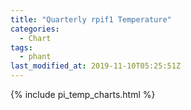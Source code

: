 ```yaml
---
title: "Quarterly rpif1 Temperature"
categories:
  - Chart
tags:
  - phant
last_modified_at: 2019-11-10T05:25:51Z
---
```


{% include pi_temp_charts.html %}

<script>
var drawThisChart = creata_drawChart('?limit=360&sample=180', 'chart-quarterly');
google.charts.setOnLoadCallback(drawThisChart);
</script>

<div id="chart-quarterly" style="width: 100%;"></div>
<div id="save_png"></div>


<!-- Local Variables: -->
<!-- time-stamp-pattern: "8/^last_modified_at: %:y-%02m-%02dT%02H:%02M:%02SZ$" -->
<!-- time-stamp-time-zone: "UTC" -->
<!-- End: -->
